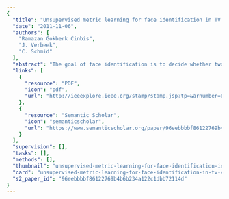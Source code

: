 ```yaml
---
{
  "title": "Unsupervised metric learning for face identification in TV video",
  "date": "2011-11-06",
  "authors": [
    "Ramazan Gokberk Cinbis",
    "J. Verbeek",
    "C. Schmid"
  ],
  "abstract": "The goal of face identification is to decide whether two faces depict the same person or not. This paper addresses the identification problem for face-tracks that are automatically collected from uncontrolled TV video data. Face-track identification is an important component in systems that automatically label characters in TV series or movies based on subtitles and/or scripts: it enables effective transfer of the sparse text-based supervision to other faces. We show that, without manually labeling any examples, metric learning can be effectively used to address this problem. This is possible by using pairs of faces within a track as positive examples, while negative training examples can be generated from pairs of face tracks of different people that appear together in a video frame. In this manner we can learn a cast-specific metric, adapted to the people appearing in a particular video, without using any supervision. Identification performance can be further improved using semi-supervised learning where we also include labels for some of the face tracks. We show that our cast-specific metrics not only improve identification, but also recognition and clustering.",
  "links": [
    {
      "resource": "PDF",
      "icon": "pdf",
      "url": "http://ieeexplore.ieee.org/stamp/stamp.jsp?tp=&arnumber=6126415"
    },
    {
      "resource": "Semantic Scholar",
      "icon": "semanticscholar",
      "url": "https://www.semanticscholar.org/paper/96eebbbbf86122769b4b6b234a122c1dbb72114d"
    }
  ],
  "supervision": [],
  "tasks": [],
  "methods": [],
  "thumbnail": "unsupervised-metric-learning-for-face-identification-in-tv-video-thumb.jpg",
  "card": "unsupervised-metric-learning-for-face-identification-in-tv-video-card.jpg",
  "s2_paper_id": "96eebbbbf86122769b4b6b234a122c1dbb72114d"
}
---
```


